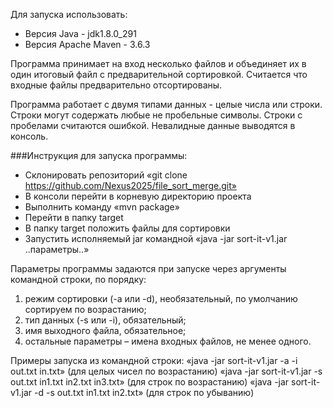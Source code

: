 Для запуска использовать:
- Версия Java - jdk1.8.0_291
- Версия Apache Maven - 3.6.3

Программа принимает на вход несколько файлов и объединяет их в один итоговый файл с предварительной сортировкой. Считается что входные файлы предварительно отсортированы.

Программа работает с двумя типами данных - целые числа или строки.
Строки могут содержать любые не пробельные символы. Строки с пробелами считаются ошибкой.
Невалидные данные выводятся в консоль.

###Инструкция для запуска программы:
- Склонировать репозиторий «git clone https://github.com/Nexus2025/file_sort_merge.git»
- В консоли перейти в корневую директорию проекта
- Выполнить команду «mvn package»
- Перейти в папку target
- В папку target положить файлы для сортировки
- Запустить исполняемый jar командной «java -jar sort-it-v1.jar ..параметры..»

Параметры программы задаются при запуске через аргументы командной строки, по порядку:
1. режим сортировки (-a или -d), необязательный, по умолчанию сортируем по возрастанию;
2. тип данных (-s или -i), обязательный;
3. имя выходного файла, обязательное;
4. остальные параметры – имена входных файлов, не менее одного.

Примеры запуска из командной строки:
«java -jar sort-it-v1.jar -a -i out.txt in.txt» (для целых чисел по возрастанию)
«java -jar sort-it-v1.jar -s out.txt in1.txt in2.txt in3.txt» (для строк по возрастанию)
«java -jar sort-it-v1.jar -d -s out.txt in1.txt in2.txt» (для строк по убыванию)